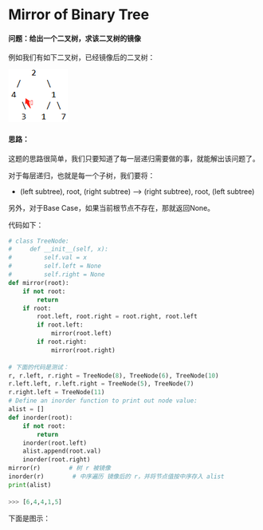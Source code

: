 # Mirror of Binary Tree

#### 问题：给出一个二叉树，求该二叉树的镜像

例如我们有如下二叉树，已经镜像后的二叉树：

![](../.gitbook/assets/image%20%2817%29.png)

#### 思路：

这题的思路很简单，我们只要知道了每一层递归需要做的事，就能解出该问题了。

对于每层递归，也就是每一个子树，我们要将：

* \(left subtree\), root, \(right subtree\)  --&gt;  \(right subtree\), root, \(left subtree\)

另外，对于Base Case，如果当前根节点不存在，那就返回None。

代码如下：

```python
# class TreeNode:
#     def __init__(self, x):
#         self.val = x
#         self.left = None
#         self.right = None
def mirror(root):
    if not root:
        return
    if root:
        root.left, root.right = root.right, root.left
        if root.left:
            mirror(root.left)
        if root.right:
            mirror(root.right)

# 下面的代码是测试：
r, r.left, r.right = TreeNode(8), TreeNode(6), TreeNode(10)
r.left.left, r.left.right = TreeNode(5), TreeNode(7)
r.right.left = TreeNode(11)
# Define an inorder function to print out node value:
alist = []
def inorder(root):
    if not root:
        return
    inorder(root.left)
    alist.append(root.val)
    inorder(root.right)
mirror(r)        # 树 r 被镜像
inorder(r)        # 中序遍历 镜像后的 r，并将节点值按中序存入 alist
print(alist)

>>> [6,4,4,1,5]
```

下面是图示：



















